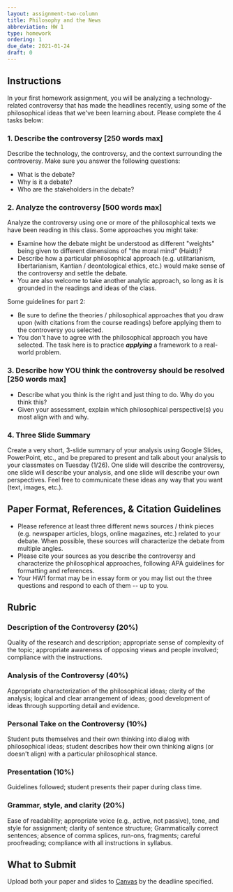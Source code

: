```yaml
---
layout: assignment-two-column
title: Philosophy and the News
abbreviation: HW 1
type: homework
ordering: 1
due_date: 2021-01-24
draft: 0
---
```


## Instructions
In your first homework assignment, you will be analyzing a technology-related controversy that has made the headlines recently, using some of the philosophical ideas that we've been learning about. Please complete the 4 tasks below:

### 1. Describe the controversy [250 words max] 
Describe the technology, the controversy, and the context surrounding the controversy. Make sure you answer the following questions:

* What is the debate?
* Why is it a debate?
* Who are the stakeholders in the debate?

### 2. Analyze the controversy [500 words max] 
Analyze the controversy using one or more of the philosophical texts we have been reading in this class. Some approaches you might take:

* Examine how the debate might be understood as different "weights" being given to different dimensions of "the moral mind" (Haidt)?
* Describe how a particular philosophical approach (e.g. utilitarianism, libertarianism, Kantian / deontological ethics, etc.) would make sense of the controversy and settle the debate.
* You are also welcome to take another analytic approach, so long as it is grounded in the readings and ideas of the class.

Some guidelines for part 2:

* Be sure to define the theories / philosophical approaches that you draw upon (with citations from the course readings) before applying them to the controversy you selected.
* You don't have to agree with the philosophical approach you have selected. The task here is to practice ***applying*** a framework to a real-world problem.

### 3. Describe how YOU think the controversy should be resolved [250 words max]

* Describe what you think is the right and just thing to do. Why do you think this?
* Given your assessment, explain which philosophical perspective(s) you most align with and why.

### 4. Three Slide Summary
Create a very short, 3-slide summary of your analysis using Google Slides, PowerPoint, etc., and be prepared to present and talk about your analysis to your classmates on Tuesday (1/26). One slide will describe the controversy, one slide will describe your analysis, and one slide will describe your own perspectives. Feel free to communicate these ideas any way that you want (text, images, etc.). 

## Paper Format, References, & Citation Guidelines
* Please reference at least three different news sources / think pieces (e.g. newspaper articles, blogs, online magazines, etc.) related to your debate. When possible, these sources will characterize the debate from multiple angles.
* Please cite your sources as you describe the controversy and characterize the philosophical approaches, following APA guidelines for formatting and references. 
* Your HW1 format may be in essay form or you may list out the three questions and respond to each of them -- up to you.

## Rubric
### Description of the Controversy (20%)
Quality of the research and description; appropriate sense of complexity of the topic; appropriate awareness of opposing views and people involved; compliance with the instructions.

### Analysis of the Controversy (40%)
Appropriate characterization of the philosophical ideas; clarity of the analysis; logical and clear arrangement of ideas; good development of ideas through supporting detail and evidence.

### Personal Take on the Controversy (10%)
Student puts themselves and their own thinking into dialog with philosophical ideas; student describes how their own thinking aligns (or doesn't align) with a particular philosophical stance.

### Presentation (10%) 
Guidelines followed; student presents their paper during class time.

### Grammar, style, and clarity (20%)
Ease of readability; appropriate voice (e.g., active, not passive), tone, and style for assignment; clarity of sentence structure; Grammatically correct sentences; absence of comma splices, run-ons, fragments; careful proofreading; compliance with all instructions in syllabus.

## What to Submit
Upload both your paper and slides to <a href="https://canvas.northwestern.edu/courses/130544/assignments/846286" target="_blank">Canvas</a> by the deadline specified.